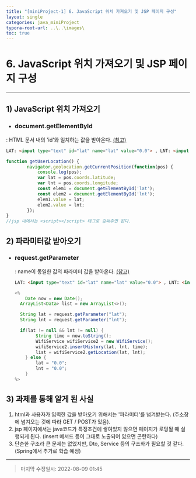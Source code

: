 ```yaml
---
title: "[miniProject-1] 6. JavaScript 위치 가져오기 및 JSP 페이지 구성"
layout: single
categories: java_miniProject
typora-root-url: ..\..\images\
toc: true
---
```


# 6. JavaScript 위치 가져오기 및 JSP 페이지 구성

------



## 1) JavaScript 위치 가져오기

- ### document.getElementById

: HTML 문서 내의 'id'와 일치하는 값을 받아온다. [(참고)](https://developer.mozilla.org/ko/docs/Web/API/Document/getElementById)

```html
LAT: <input type="text" id="lat" name="lat" value="0.0"> , LNT: <input type="text" id="lnt" name="lnt" value="0.0">
```

```javascript
function getUserLocation() {
    	navigator.geolocation.getCurrentPosition(function(pos) {
            console.log(pos);
            var lat = pos.coords.latitude;
            var lnt = pos.coords.longitude;
            const elem1 = document.getElementById('lat');
            const elem2 = document.getElementById('lnt');
            elem1.value = lat;
            elem2.value = lnt;
        });
}
//jsp 내에서는 <script></script> 테그로 감싸주면 된다.
```





## 2) 파라미터값 받아오기

- ### request.getParameter

  : name이 동일한 값의 파라미터 값을 받아온다. [(참고)](https://ejfrmjava.tistory.com/12)

  ```html
  LAT: <input type="text" id="lat" name="lat" value="0.0"> , LNT: <input type="text" id="lnt" name="lnt" value="0.0">
  ```

  ```java
  <%
      Date now = new Date();
  	ArrayList<Data> list = new ArrayList<>();
  
  	String lat = request.getParameter("lat");
  	String lnt = request.getParameter("lnt");
  
  	if(lat != null && lnt != null) {
          String time = now.toString();
          WifiService wifiService2 = new WifiService();
          wifiService2.insertHistory(lat, lnt, time);
          list = wifiService2.getLocation(lat, lnt);
      } else {
          lat = "0.0";
          lnt = "0.0";
      }
  %>
  ```



## 3) 과제를 통해 알게 된 사실

1.  html과 사용자가 입력한 값을 받아오기 위해서는 '파라미터'를 넘겨받는다. (주소창에 넘겨오는 것에 따라 GET / POST가 있음).
2. jsp 페이지에서는 java코드가 특정조건에 쌓여있지 않으면 페이지가 로딩될 때 실행되게 된다. (insert 메서드 등이 그대로 노출되어 있으면 곤란하다)
3. 단순한 구조라 큰 문제는 없었지만, Dto, Service 등의 구조화가 필요할 것 같다. (Spring에서 추가로 학습 예정)



------

> 마지막 수정일시: 2022-08-09 01:45